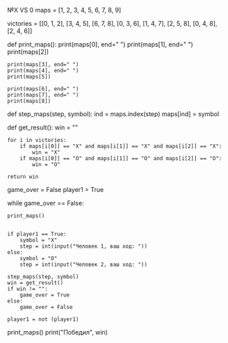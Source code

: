 №X VS 0
maps = [1, 2, 3,
        4, 5, 6,
        7, 8, 9]


victories = [[0, 1, 2],
             [3, 4, 5],
             [6, 7, 8],
             [0, 3, 6],
             [1, 4, 7],
             [2, 5, 8],
             [0, 4, 8],
             [2, 4, 6]]



def print_maps():
    print(maps[0], end=" ")
    print(maps[1], end=" ")
    print(maps[2])

    print(maps[3], end=" ")
    print(maps[4], end=" ")
    print(maps[5])

    print(maps[6], end=" ")
    print(maps[7], end=" ")
    print(maps[8])



def step_maps(step, symbol):
    ind = maps.index(step)
    maps[ind] = symbol



def get_result():
    win = ""

    for i in victories:
        if maps[i[0]] == "X" and maps[i[1]] == "X" and maps[i[2]] == "X":
            win = "X"
        if maps[i[0]] == "O" and maps[i[1]] == "O" and maps[i[2]] == "O":
            win = "O"

    return win



game_over = False
player1 = True

while game_over == False:


    print_maps()


    if player1 == True:
        symbol = "X"
        step = int(input("Человек 1, ваш ход: "))
    else:
        symbol = "O"
        step = int(input("Человек 2, ваш ход: "))

    step_maps(step, symbol)
    win = get_result()
    if win != "":
        game_over = True
    else:
        game_over = False

    player1 = not (player1)


print_maps()
print("Победил", win)
